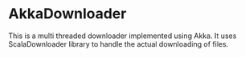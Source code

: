 AkkaDownloader
==============

This is a multi threaded downloader implemented using Akka. It uses ScalaDownloader library to handle the actual downloading of files.
